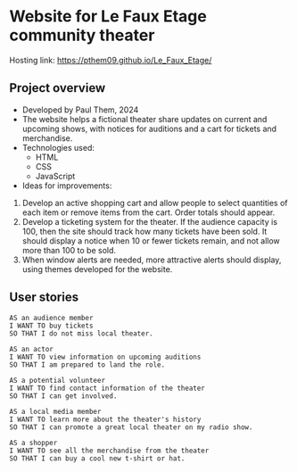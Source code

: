 ﻿# Website for Le Faux Etage community theater

Hosting link: https://pthem09.github.io/Le_Faux_Etage/

## Project overview

- Developed by Paul Them, 2024
- The website helps a fictional theater share updates on current and upcoming shows, with notices for auditions and a cart for tickets and merchandise.
- Technologies used:
  - HTML
  - CSS
  - JavaScript
- Ideas for improvements:
1. Develop an active shopping cart and allow people to select quantities of each item or remove items from the cart. Order totals should appear.
2. Develop a ticketing system for the theater. If the audience capacity is 100, then the site should track how many tickets have been sold. It should display a notice when 10 or fewer tickets remain, and not allow more than 100 to be sold.
3. When window alerts are needed, more attractive alerts should display, using themes developed for the website.

## User stories

```
AS an audience member
I WANT TO buy tickets
SO THAT I do not miss local theater.

AS an actor
I WANT TO view information on upcoming auditions
SO THAT I am prepared to land the role.

AS a potential volunteer
I WANT TO find contact information of the theater
SO THAT I can get involved.

AS a local media member
I WANT TO learn more about the theater's history
SO THAT I can promote a great local theater on my radio show.

AS a shopper
I WANT TO see all the merchandise from the theater
SO THAT I can buy a cool new t-shirt or hat.

```
